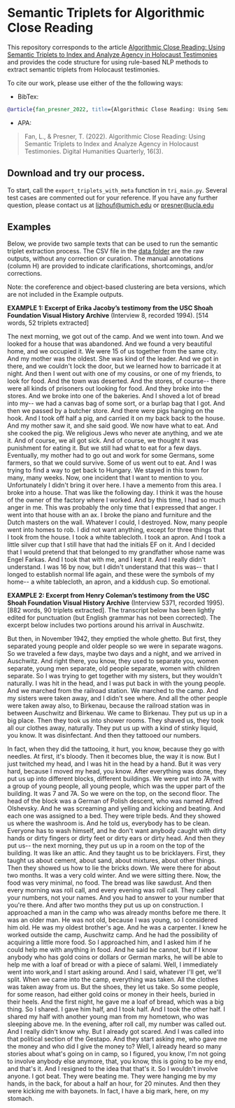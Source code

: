 # Semantic Triplets for Algorithmic Close Reading
This repository corresponds to the article [Algorithmic Close Reading: Using Semantic Triplets to Index and Analyze Agency in Holocaust Testimonies](http://www.digitalhumanities.org/dhq/vol/16/3/000623/000623.html) and provides the code structure for using rule-based NLP methods to extract semantic triplets from Holocaust testimonies.

To cite our work, please use either of the the following ways:

* BibTex:

```bibtex
@article{fan_presner_2022, title={Algorithmic Close Reading: Using Semantic Triplets to Index and Analyze Agency in Holocaust Testimonies}, volume={16}, number={3}, journal={Digital Humanities Quarterly}, author={Fan, Lizhou and Presner, Todd}, year={2022}} 
```

* APA:

> Fan, L., &amp; Presner, T. (2022). Algorithmic Close Reading: Using Semantic Triplets to Index and Analyze Agency in Holocaust Testimonies. Digital Humanities Quarterly, 16(3). 

## Download and try our process.
To start, call the `export_triplets_with_meta` function in `tri_main.py`.
Several test cases are commented out for your reference.
If you have any further question, please contact us at lizhouf@umich.edu or presner@ucla.edu

## Examples
Below, we provide two sample texts that can be used to run the semantic triplet extraction process. The CSV file in the [data folder](https://github.com/lizhouf/semantic_triplets/blob/main/data/) are the raw outputs, without any correction or curation. The manual annotations (column H) are provided to indicate clarifications, shortcomings, and/or corrections. 

Note: the coreference and object-based clustering are beta versions, which are not included in the Example outputs.

**EXAMPLE 1: Excerpt of Erika Jacoby’s testimony from the USC Shoah Foundation Visual History Archive** (Interview 8, recorded 1994). [514 words, 52 triplets extracted]

The next morning, we got out of the camp. And we went into town. And we looked for a house that was abandoned. And we found a very beautiful home, and we occupied it. We were 15 of us together from the same city. And my mother was the oldest. She was kind of the leader. And we got in there, and we couldn't lock the door, but we learned how to barricade it at night. And then I went out with one of my cousins, or one of my friends, to look for food. And the town was deserted. And the stores, of course-- there were all kinds of prisoners out looking for food. And they broke into the stores. 
And we broke into one of the bakeries. And I shoved a lot of bread into my-- we had a canvas bag of some sort, or a burlap bag that I got. And then we passed by a butcher store. And there were pigs hanging on the hook. And I took off half a pig, and carried it on my back back to the house. 
And my mother saw it, and she said good. We now have what to eat. And she cooked the pig. We religious Jews who never ate anything, and we ate it. And of course, we all got sick. And of course, we thought it was punishment for eating it. But we still had what to eat for a few days. Eventually, my mother had to go out and work for some Germans, some farmers, so that we could survive. Some of us went out to eat. And I was trying to find a way to get back to Hungary. We stayed in this town for many, many weeks. Now, one incident that I want to mention to you. Unfortunately I didn't bring it over here. I have a memento from this area. I broke into a house. That was like the following day. I think it was the house of the owner of the factory where I worked. 
And by this time, I had so much anger in me. This was probably the only time that I expressed that anger. I went into that house with an ax. I broke the piano and furniture and the Dutch masters on the wall. Whatever I could, I destroyed. Now, many people went into homes to rob. I did not want anything, except for three things that I took from the house. I took a white tablecloth. I took an apron. And I took a little silver cup that I still have that had the initials EF on it. And I decided that I would pretend that that belonged to my grandfather whose name was Engel Farkas. And I took that with me, and I kept it. And I really didn't understand. I was 16 by now, but I didn't understand that this was-- that I longed to establish normal life again, and these were the symbols of my home-- a white tablecloth, an apron, and a kiddush cup. So emotional. 



**EXAMPLE 2: Excerpt from Henry Coleman’s testimony from the USC Shoah Foundation Visual History Archive** (Interview 5371, recorded 1995). [882 words, 90 triplets extracted]. The transcript below has been lightly edited for punctuation (but English grammar has not been corrected). The excerpt below includes two portions around his arrival in Auschwitz. 

But then, in November 1942, they emptied the whole ghetto. But first, they separated young people and older people so we were in separate wagons. So we traveled a few days, maybe two days and a night, and we arrived in Auschwitz. 
And right there, you know, they used to separate you, women separate, young men separate, old people separate, women with children separate. So I was trying to get together with my sisters, but they wouldn't naturally. I was hit in the head, and I was put back in with the young people. 
And we marched from the railroad station. We marched to the camp. And my sisters were taken away, and I didn't see where. And all the other people were taken away also, to Birkenau, because the railroad station was in between Auschwitz and Birkenau. 
We came to Birkenau. They put us up in a big place. Then they took us into shower rooms. They shaved us, they took all our clothes away, naturally. They put us up with a kind of stinky liquid, you know. It was disinfectant. And then they tattooed our numbers. 

In fact, when they did the tattooing, it hurt, you know, because they go with needles. At first, it's bloody. Then it becomes blue, the way it is now. But I just twitched my head, and I was hit in the head by a hand. But it was very hard, because I moved my head, you know. 
After everything was done, they put us up into different blocks, different buildings. We were put into 7A with a group of young people, all young people, which was the upper part of the building. It was 7 and 7A. So we were on the top, on the second floor. 
The head of the block was a German of Polish descent, who was named Alfred Olshevsky. And he was screaming and yelling and kicking and beating. And each one was assigned to a bed. They were triple beds. And they showed us where the washroom is. And he told us, everybody has to be clean. Everyone has to wash himself, and he don't want anybody caught with dirty hands or dirty fingers or dirty feet or dirty ears or dirty head. 
And then they put us-- the next morning, they put us up in a room on the top of the building. It was like an attic. And they taught us to be bricklayers. First, they taught us about cement, about sand, about mixtures, about other things. Then they showed us how to lie the bricks down.
We were there for about two months. It was a very cold winter. And we were sitting there. Now, the food was very minimal, no food. The bread was like sawdust. 
And then every morning was roll call, and every evening was roll call. They called your numbers, not your names. And you had to answer to your number that you're there. 
And after two months they put us up on construction. I approached a man in the camp who was already months before me there. It was an older man. He was not old, because I was young, so I considered him old. He was my oldest brother's age. 
And he was a carpenter. I knew he worked outside the camp, Auschwitz camp. And he had the possibility of acquiring a little more food. So I approached him, and I asked him if he could help me with anything in food. 
And he said he cannot, but if I know anybody who has gold coins or dollars or German marks, he will be able to help me with a loaf of bread or with a piece of salami. Well, I immediately went into work,and I start asking around. And I said, whatever I'll get, we'll split. 
When we came into the camp, everything was taken. All the clothes was taken away from us. But the shoes, they let us take. So some people, for some reason, had either gold coins or money in their heels, buried in their heels. 
And the first night, he gave me a loaf of bread, which was a big thing. So I shared. I gave him half, and I took half. And I took the other half. I shared my half with another young man from my hometown, who was sleeping above me. 
In the evening, after roll call, my number was called out. And I really didn't know why. But I already got scared. And I was called into that political section of the Gestapo. And they start asking me, who gave me the money and who did I give the money to? 
Well, I already heard so many stories about what's going on in camp, so I figured, you know, I'm not going to involve anybody else anymore, that, you know, this is going to be my end, and that's it. And I resigned to the idea that that's it. So I wouldn't involve anyone. I got beat. They were beating me. 
They were hanging me by my hands, in the back, for about a half an hour, for 20 minutes. And then they were kicking me with bayonets. In fact, I have a big mark, here, on my stomach.

